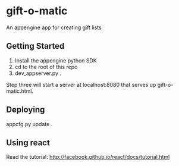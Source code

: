 gift-o-matic
============

An appengine app for creating gift lists

Getting Started
---------------
1. Install the appengine python SDK
2. cd to the root of this repo
3. dev_appserver.py .

Step three will start a server at localhost:8080 that serves up gift-o-matic.html.

Deploying
---------
appcfg.py update .

Using react
-----------
Read the tutorial: http://facebook.github.io/react/docs/tutorial.html
